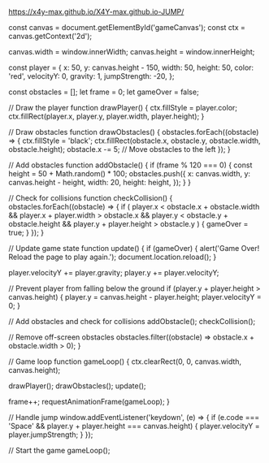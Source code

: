 https://x4y-max.github.io/X4Y-max.github.io-JUMP/
<html lang="en" data-color-mode="auto" data-light-theme="light" data-dark-theme="dark" data-a11y-animated-images="system" data-a11y-link-underlines="true" data-turbo-loaded="">
  <head>
    <meta http-equiv="Content-Type" content="text/html; charset=UTF-8"><style type="text/css">.turbo-progress-bar {
  position: fixed;
  display: block;
  top: 0;
  left: 0;
  height: 3px;
  background: #0076ff;
  z-index: 2147483647;
  transition:
    width 300ms ease-out,
    opacity 150ms 150ms ease-in;
  transform: translate3d(0, 0, 0);
}
</style>
const canvas = document.getElementById('gameCanvas');
const ctx = canvas.getContext('2d');

canvas.width = window.innerWidth;
canvas.height = window.innerHeight;

const player = {
  x: 50,
  y: canvas.height - 150,
  width: 50,
  height: 50,
  color: 'red',
  velocityY: 0,
  gravity: 1,
  jumpStrength: -20,
};

const obstacles = [];
let frame = 0;
let gameOver = false;

// Draw the player
function drawPlayer() {
  ctx.fillStyle = player.color;
  ctx.fillRect(player.x, player.y, player.width, player.height);
}

// Draw obstacles
function drawObstacles() {
  obstacles.forEach((obstacle) => {
    ctx.fillStyle = 'black';
    ctx.fillRect(obstacle.x, obstacle.y, obstacle.width, obstacle.height);
    obstacle.x -= 5; // Move obstacles to the left
  });
}

// Add obstacles
function addObstacle() {
  if (frame % 120 === 0) {
    const height = 50 + Math.random() * 100;
    obstacles.push({
      x: canvas.width,
      y: canvas.height - height,
      width: 20,
      height: height,
    });
  }
}

// Check for collisions
function checkCollision() {
  obstacles.forEach((obstacle) => {
    if (
      player.x < obstacle.x + obstacle.width &&
      player.x + player.width > obstacle.x &&
      player.y < obstacle.y + obstacle.height &&
      player.y + player.height > obstacle.y
    ) {
      gameOver = true;
    }
  });
}

// Update game state
function update() {
  if (gameOver) {
    alert('Game Over! Reload the page to play again.');
    document.location.reload();
  }

  player.velocityY += player.gravity;
  player.y += player.velocityY;

  // Prevent player from falling below the ground
  if (player.y + player.height > canvas.height) {
    player.y = canvas.height - player.height;
    player.velocityY = 0;
  }

  // Add obstacles and check for collisions
  addObstacle();
  checkCollision();

  // Remove off-screen obstacles
  obstacles.filter((obstacle) => obstacle.x + obstacle.width > 0);
}

// Game loop
function gameLoop() {
  ctx.clearRect(0, 0, canvas.width, canvas.height);

  drawPlayer();
  drawObstacles();
  update();

  frame++;
  requestAnimationFrame(gameLoop);
}

// Handle jump
window.addEventListener('keydown', (e) => {
  if (e.code === 'Space' && player.y + player.height === canvas.height) {
    player.velocityY = player.jumpStrength;
  }
});

// Start the game
gameLoop();

  
